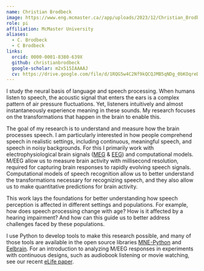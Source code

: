 ```yaml
---
name: Christian Brodbeck
image: https://www.eng.mcmaster.ca//app/uploads/2023/12/Christian_Brodbeck_Headshot-400x400.jpg
role: pi
affiliation: McMaster University
aliases:
  - C. Brodbeck
  - C Brodbeck
links:
  orcid: 0000-0001-8380-639X
  github: christianbrodbeck
  google-scholar: m2x515IAAAAJ
  cv: https://drive.google.com/file/d/1RQG5w4C2Nf9kQCQJMB5qNDg_0bKOqreD/view?usp=share_link
---
```



I study the neural basis of language and speech processing. 
When humans listen to speech, 
the acoustic signal that enters the ears is a complex pattern of air pressure fluctuations.
Yet, listeners intuitively and almost instantaneously experience meaning in these sounds. 
My research focuses on the transformations that happen in the brain to enable this.

The goal of my research is to understand and measure how the brain processes speech.
I am particularly interested in how people comprehend speech in realistic settings, 
including continuous, meaningful speech, and speech in noisy backgrounds.
For this I primarily work with electrophysiological brain signals
([MEG](https://en.wikipedia.org/wiki/Magnetoencephalography) 
& [EEG](https://en.wikipedia.org/wiki/Electroencephalography))
and computational models. 
M/EEG allow us to measure brain activity with millisecond resolution, required 
for capturing brain responses to rapidly evolving speech signals.
Computational models of speech recognition allow us to better understand 
the transformations necessary for recognizing speech, 
and they also allow us to make quantitative predictions for brain activity.

This work lays the foundations for better understanding how speech perception
is affected in different settings and populations.
For example, how does speech processing change with age?
How is it affected by a hearing impairment?
And how can this guide us to better address challenges faced by these populations.

I use Python to develop tools to make this research possible, 
and many of those tools are available in the open source libraries
[MNE-Python](https://mne.tools) and [Eelbrain](https://eelbrain.readthedocs.io).
For an introduction to analyzing M/EEG responses in experiments 
with continuous designs, such as audiobook listening or movie watching,
see our recent [eLife paper](https://doi.org/10.7554/eLife.85012). 
